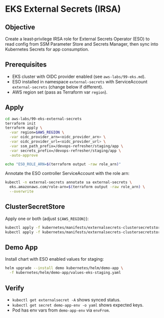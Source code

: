 # EKS External Secrets (IRSA)

## Objective

Create a least‑privilege IRSA role for External Secrets Operator (ESO) to read config from SSM Parameter Store and Secrets Manager, then sync into Kubernetes Secrets for app consumption.

## Prerequisites

- EKS cluster with OIDC provider enabled (see `aws-labs/99-eks.md`).
- ESO installed in namespace `external-secrets` with ServiceAccount `external-secrets` (change below if different).
- AWS region set (pass as Terraform var `region`).

## Apply

```bash
cd aws-labs/99-eks-external-secrets
terraform init
terraform apply \
  -var region=$AWS_REGION \
  -var oidc_provider_arn=<oidc_provider_arn> \
  -var oidc_provider_url=<oidc_provider_url> \
  -var ssm_path_prefix=/devops-refresher/staging/app \
  -var secrets_prefix=/devops-refresher/staging/app \
  -auto-approve

echo "ESO_ROLE_ARN=$(terraform output -raw role_arn)"
```

Annotate the ESO controller ServiceAccount with the role arn:

```bash
kubectl -n external-secrets annotate sa external-secrets \
  eks.amazonaws.com/role-arn=$(terraform output -raw role_arn) \
  --overwrite
```

## ClusterSecretStore

Apply one or both (adjust `${AWS_REGION}`):

```bash
kubectl apply -f kubernetes/manifests/externalsecrets-clustersecretstore-parameterstore.yml
kubectl apply -f kubernetes/manifests/externalsecrets-clustersecretstore-secretsmanager.yml
```

## Demo App

Install chart with ESO enabled values for staging:

```bash
helm upgrade --install demo kubernetes/helm/demo-app \
  -f kubernetes/helm/demo-app/values-eks-staging.yaml
```

## Verify

- `kubectl get externalsecret -A` shows synced status.
- `kubectl get secret demo-app-env -o yaml` shows expected keys.
- Pod has env vars from `demo-app-env` via `envFrom`.
